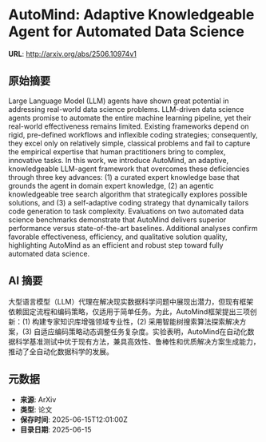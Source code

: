 # AutoMind: Adaptive Knowledgeable Agent for Automated Data Science

**URL**: http://arxiv.org/abs/2506.10974v1

## 原始摘要

Large Language Model (LLM) agents have shown great potential in addressing
real-world data science problems. LLM-driven data science agents promise to
automate the entire machine learning pipeline, yet their real-world
effectiveness remains limited. Existing frameworks depend on rigid, pre-defined
workflows and inflexible coding strategies; consequently, they excel only on
relatively simple, classical problems and fail to capture the empirical
expertise that human practitioners bring to complex, innovative tasks. In this
work, we introduce AutoMind, an adaptive, knowledgeable LLM-agent framework
that overcomes these deficiencies through three key advances: (1) a curated
expert knowledge base that grounds the agent in domain expert knowledge, (2) an
agentic knowledgeable tree search algorithm that strategically explores
possible solutions, and (3) a self-adaptive coding strategy that dynamically
tailors code generation to task complexity. Evaluations on two automated data
science benchmarks demonstrate that AutoMind delivers superior performance
versus state-of-the-art baselines. Additional analyses confirm favorable
effectiveness, efficiency, and qualitative solution quality, highlighting
AutoMind as an efficient and robust step toward fully automated data science.


## AI 摘要

大型语言模型（LLM）代理在解决现实数据科学问题中展现出潜力，但现有框架依赖固定流程和编码策略，仅适用于简单任务。为此，AutoMind框架提出三项创新：(1) 构建专家知识库增强领域专业性，(2) 采用智能树搜索算法探索解决方案，(3) 自适应编码策略动态调整任务复杂度。实验表明，AutoMind在自动化数据科学基准测试中优于现有方法，兼具高效性、鲁棒性和优质解决方案生成能力，推动了全自动化数据科学的发展。

## 元数据

- **来源**: ArXiv
- **类型**: 论文
- **保存时间**: 2025-06-15T12:01:00Z
- **目录日期**: 2025-06-15
